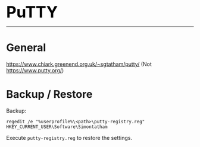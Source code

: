 **<span style="font-size:3em;color:black">PuTTY</span>**
***

# General

https://www.chiark.greenend.org.uk/~sgtatham/putty/   (Not https://www.putty.org/)

# Backup / Restore
Backup:
```
regedit /e "%userprofile%\<path>\putty-registry.reg" HKEY_CURRENT_USER\Software\Simontatham
```
Execute ```putty-registry.reg``` to restore the settings.
